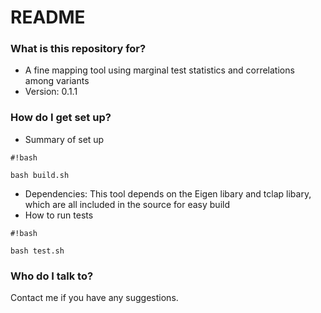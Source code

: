 # README #

### What is this repository for? ###

* A fine mapping tool using marginal test statistics and correlations among variants
* Version: 0.1.1

### How do I get set up? ###

* Summary of set up

```
#!bash

bash build.sh
```

* Dependencies: 
This tool depends on the Eigen libary and tclap libary, which are all included in the source for easy build
* How to run tests 

```
#!bash

bash test.sh
```


### Who do I talk to? ###

Contact me if you have any suggestions.